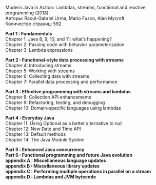 Modern Java in Action: Lambdas, streams, functional and reactive programming (2018)  
Авторы: Raoul-Gabriel Urma, Mario Fusco, Alan Mycroft  
Количество страниц: 592

**Part 1 : Fundamentals**    
Chapter 1: Java 8, 9, 10, and 11: what’s happening?    
Chapter 2: Passing code with behavior parameterization    
Chapter 3: Lambda expressions

**Part 2 : Functional-style data processing with streams**  
Chapter 4: Introducing streams  
Chapter 5: Working with streams  
Chapter 6: Collecting data with streams  
Chapter 7: Parallel data processing and performance

**Part 3 : Effective programming with streams and lambdas**  
Chapter 8: Collection API enhancements  
Chapter 9: Refactoring, testing, and debugging  
Chapter 10: Domain-specific languages using lambdas

**Part 4 : Everyday Java**  
Chapter 11: Using Optional as a better alternative to null  
Chapter 12: New Date and Time API  
Chapter 13: Default methods  
Chapter 14: The Java Module System

**Part 5 : Enhanced Java concurrency**  
**Part 6 : Functional programming and future Java evolution**  
**appendix A : Miscellaneous language updates**  
**appendix B : Miscellaneous library updates**  
**appendix C : Performing multiple operations in parallel on a stream**  
**appendix D : Lambdas and JVM bytecode**